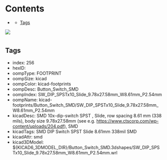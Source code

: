 



Contents
========

* [](#)
	* [Tags](#tags)
  
![][im]
# 

## Tags

- index: 256
- hexID: 
- oompType: FOOTPRINT
- oompSize: kicad
- oompColor: kicad-footprints
- oompDesc: Button_Switch_SMD
- oompIndex: SW_DIP_SPSTx10_Slide_9.78x27.58mm_W8.61mm_P2.54mm
- oompName: kicad-footprints/Button_Switch_SMD/SW_DIP_SPSTx10_Slide_9.78x27.58mm_W8.61mm_P2.54mm
- kicadDesc: SMD 10x-dip-switch SPST , Slide, row spacing 8.61 mm (338 mils), body size 9.78x27.58mm (see e.g. https://www.ctscorp.com/wp-content/uploads/204.pdf), SMD
- kicadTags: SMD DIP Switch SPST Slide 8.61mm 338mil SMD
- kicadAttr: smd
- kicad3DModel: ${KICAD6_3DMODEL_DIR}/Button_Switch_SMD.3dshapes/SW_DIP_SPSTx10_Slide_9.78x27.58mm_W8.61mm_P2.54mm.wrl



[im]: image.png
